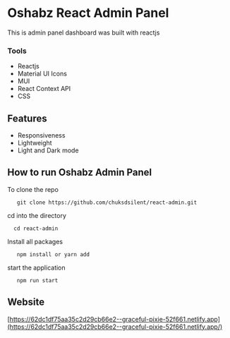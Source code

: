 # Oshabz React Admin Panel

This is admin panel dashboard was built with reactjs

### Tools
* Reactjs
* Material UI Icons
* MUI
* React Context API
* CSS

## Features

* Responsiveness
* Lightweight
* Light and Dark mode

## How to run Oshabz Admin Panel
To clone the repo
 ``` 
    git clone https://github.com/chuksdsilent/react-admin.git 
```
 cd into the directory 
 ```  
   cd react-admin
```
Install all packages
 ```
    npm install or yarn add
```
start the application
 ``` 
    npm run start 
```
## Website

[https://62dc1df75aa35c2d29cb66e2--graceful-pixie-52f661.netlify.app](https://62dc1df75aa35c2d29cb66e2--graceful-pixie-52f661.netlify.app/)

